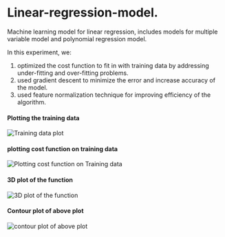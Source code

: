 # Linear-regression-model.

Machine learning model for linear regression, includes models for multiple variable model and polynomial regression model.

In this experiment, we: 
1. optimized the cost function to fit in with training data by addressing under-fitting and over-fitting problems. 
2. used gradient descent to minimize the error and increase accuracy of the model.
3. used feature normalization technique for improving efficiency of the algorithm.


#### Plotting the training data
![Training data plot](https://github.com/rishindrareddy/Multivariate-Linear-Regression-Model./blob/master/DataPlot.PNG)


#### plotting cost function on training data
![Plotting cost function on Training data](https://github.com/rishindrareddy/Multivariate-Linear-Regression-Model./blob/master/RegressionPlot.PNG)


#### 3D plot of the function
![3D plot of the function](https://github.com/rishindrareddy/Multivariate-Linear-Regression-Model./blob/master/3D_plot.PNG)


#### Contour plot of above plot
![contour plot of above plot](https://github.com/rishindrareddy/Multivariate-Linear-Regression-Model./blob/master/ContourPlot.PNG)
